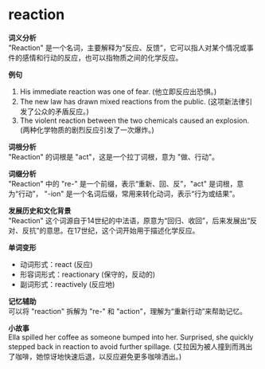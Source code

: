 # reaction

**词义分析**  
"Reaction" 是一个名词，主要解释为“反应、反馈”，它可以指人对某个情况或事件的感情和行动的反应，也可以指物质之间的化学反应。

  

**例句**

  

1.  His immediate reaction was one of fear. (他立即反应出恐惧。)
2.  The new law has drawn mixed reactions from the public. (这项新法律引发了公众的矛盾反应。)
3.  The violent reaction between the two chemicals caused an explosion. (两种化学物质的剧烈反应引发了一次爆炸。)

  

**词根分析**  
"Reaction" 的词根是 "act"，这是一个拉丁词根，意为 "做、行动"。

  

**词缀分析**  
"Reaction" 中的 "re-" 是一个前缀，表示“重新、回、反”，"act" 是词根，意为“行动”， "-ion" 是一个名词后缀，常用来转化动词，表示“行为或结果”。

  

**发展历史和文化背景**  
"Reaction" 这个词源自于14世纪的中法语，原意为“回归、收回”，后来发展出“反对、反抗”的意思。在17世纪，这个词开始用于描述化学反应。

  

**单词变形**

  

*   动词形式：react (反应)
*   形容词形式：reactionary (保守的，反动的)
*   副词形式：reactively (反应地)

  

**记忆辅助**  
可以将 "reaction" 拆解为 "re-" 和 "action"，理解为“重新行动”来帮助记忆。

  

**小故事**  
Ella spilled her coffee as someone bumped into her. Surprised, she quickly stepped back in reaction to avoid further spillage. (艾拉因为被人撞到而溅出了咖啡，她惊讶地快速后退，以反应避免更多咖啡洒出。)
